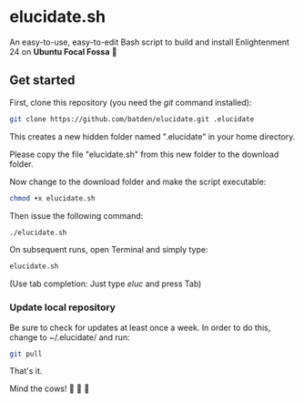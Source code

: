 # elucidate.sh

An easy-to-use, easy-to-edit Bash script to build and install Enlightenment 24 on **Ubuntu Focal Fossa** :kiss:

## Get started

First, clone this repository (you need the *git* command installed):

```bash
git clone https://github.com/batden/elucidate.git .elucidate
```

This creates a new hidden folder named ".elucidate" in your home directory.

Please copy the file "elucidate.sh" from this new folder to the download folder.

Now change to the download folder and make the script executable:

```bash
chmod +x elucidate.sh
```

Then issue the following command:

```bash
./elucidate.sh
```

On subsequent runs, open Terminal and simply type:

```bash
elucidate.sh
```
(Use tab completion: Just type *eluc* and press Tab)

### Update local repository

Be sure to check for updates at least once a week.
In order to do this, change to ~/.elucidate/ and run:

```bash
git pull
```

That's it.

Mind the cows! :cow2: :cow2: :cow2:
